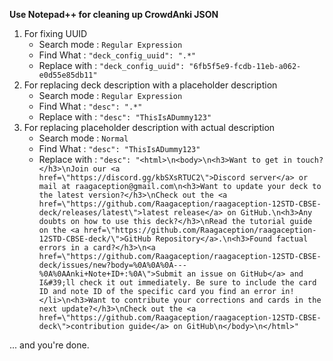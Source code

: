 **Use Notepad++ for cleaning up CrowdAnki JSON**

1) For fixing UUID
	- Search mode : ``Regular Expression``
	- Find What : ``"deck_config_uuid": ".*"``
	- Replace with : ``"deck_config_uuid": "6fb5f5e9-fcdb-11eb-a062-e0d55e85db11"``
2) For replacing deck description with a placeholder description
	- Search mode : ``Regular Expression``
	- Find What : ``"desc": ".*"``
	- Replace with : ``"desc": "ThisIsADummy123"``
3) For replacing placeholder description with actual description
	- Search mode : ``Normal``
	- Find What : ``"desc": "ThisIsADummy123"``
	- Replace with : ``"desc": "<html>\n<body>\n<h3>Want to get in touch?</h3>\nJoin our <a href=\"https://discord.gg/kbSXsRTUC2\">Discord server</a> or mail at raagaception@gmail.com\n<h3>Want to update your deck to the latest version?</h3>\nCheck out the <a href=\"https://github.com/Raagaception/raagaception-12STD-CBSE-deck/releases/latest\">latest release</a> on GitHub.\n<h3>Any doubts on how to use this deck?</h3>\nRead the tutorial guide on the <a href=\"https://github.com/Raagaception/raagaception-12STD-CBSE-deck/\">GitHub Repository</a>.\n<h3>Found factual errors in a card?</h3>\n<a href=\"https://github.com/Raagaception/raagaception-12STD-CBSE-deck/issues/new?body=%0A%0A%0A---%0A%0AAnki+Note+ID+:%0A\">Submit an issue on GitHub</a> and I&#39;ll check it out immediately. Be sure to include the card ID and note ID of the specific card you find an error in!</li>\n<h3>Want to contribute your corrections and cards in the next update?</h3>\nCheck out the <a href=\"https://github.com/Raagaception/raagaception-12STD-CBSE-deck\">contribution guide</a> on GitHub\n</body>\n</html>"``

... and you're done.